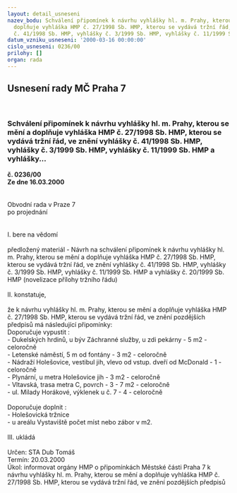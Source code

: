```yaml
---
layout: detail_usneseni
nazev_bodu: Schválení připomínek k návrhu vyhlášky hl. m. Prahy, kterou se mění a
  doplňuje vyhláška HMP č. 27/1998 Sb. HMP, kterou se vydává tržní řád, ve znění vyhlášky
  č. 41/1998 Sb. HMP, vyhlášky č. 3/1999 Sb. HMP, vyhlášky č. 11/1999 Sb. HMP a vyhlášky...
datum_vzniku_usneseni: '2000-03-16 00:00:00'
cislo_usneseni: 0236/00
prilohy: []
organ: rada
---
```

<div id="ucUsn_pList" class="usn">
	<span><h2>Usnesení rady MČ Praha 7 </h2>
<br></span><div class="standBody">
<span><h3>Schválení připomínek k návrhu vyhlášky hl. m. Prahy, kterou se mění a doplňuje vyhláška HMP č. 27/1998 Sb. HMP, kterou se vydává tržní řád, ve znění vyhlášky č. 41/1998 Sb. HMP, vyhlášky č. 3/1999 Sb. HMP, vyhlášky č. 11/1999 Sb. HMP a vyhlášky...</h3></span><div class="center">
		<strong>č. 0236/00</strong><br>
	</div>
<div class="center">
		<strong>Ze dne 16.03.2000</strong><br><br>
	</div>
<br>Obvodní rada v Praze 7<br>po projednání<br><br><br>I.	bere na vědomí<br><br> předložený materiál - Návrh na schválení připomínek k návrhu vyhlášky hl. m. Prahy, kterou se mění a doplňuje vyhláška HMP č. 27/1998 Sb. HMP, kterou se vydává tržní řád, ve znění vyhlášky č. 41/1998 Sb. HMP, vyhlášky č. 3/1999 Sb. HMP, vyhlášky č. 11/1999 Sb. HMP a vyhlášky č. 20/1999 Sb. HMP  (novelizace přílohy tržního řádu)<br><br>II.	konstatuje,<br><br>že k návrhu vyhlášky hl. m. Prahy, kterou se mění a doplňuje vyhláška HMP č. 27/1998 Sb. HMP, kterou se vydává tržní řád, ve znění pozdějších předpisů má následující připomínky:<br>Doporučuje vypustit : <br>- Dukelských hrdinů, u býv Záchranné služby, u zdi pekárny - 5 m2 - celoročně<br>- Letenské náměstí, 5 m od fontány - 3 m2 - celoročně<br>- Nádraží Holešovice, vestibul jih, vlevo od vstup. dveří od McDonald - 1 - celoročně<br>- Plynární, u metra Holešovice jih - 3 m2 - celoročně<br>- Vltavská, trasa metra C, povrch - 3 - 7 m2 - celoročně<br>- ul. Milady Horákové, výklenek u č. 7 - 4 - celoročně<br><br>Doporučuje doplnit : <br>- Holešovická tržnice<br>- u areálu Vystaviště počet míst nebo zábor v m2.<br><br>III.	ukládá <br><br> Určen:	     	STA Dub Tomáš<br>Termín: 20.03.2000<br>Úkol:	informovat orgány HMP o připomínkách Městské části Praha 7 k návrhu vyhlášky hl. m. Prahy, kterou se mění a doplňuje vyhláška HMP č. 27/1998 Sb. HMP, kterou se vydává tržní řád, ve znění pozdějších předpisů   <br>
</div>
</div>
